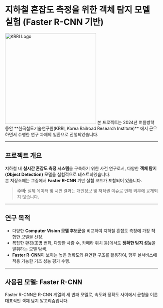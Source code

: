 # 지하철 혼잡도 측정을 위한 객체 탐지 모델 실험 (Faster R-CNN 기반)
<img src="https://i.namu.wiki/i/W2eZzV90oBH8BJOtDStobGTsG1s1FeB0X-alj828UqUgA4zVYKZV7hoVS9nZPkYf0tD6gYtTwjx7R191bTh8DBMEISGVs9m-FgmRAFeYt01S2EqoSswrAvo4n3hxOg-Bbbg7lvmL9Fa7GY0EKZKOPg.svg" alt="KRRI Logo" width="300"/>
본 프로젝트는 2024년 여름방학 동안 **한국철도기술연구원(KRRI, Korea Railroad Research Institute)** 에서 근무하면서 수행한 연구 과제의 일환으로 진행되었습니다.

---

## 프로젝트 개요

지하철 내 **실시간 혼잡도 측정 시스템**을 구축하기 위한 사전 연구로서, 다양한 **객체 탐지(Object Detection)** 모델을 실험적으로 테스트하였습니다.  
본 저장소에는 그중에서 **Faster R-CNN** 기반 실험 코드가 포함되어 있습니다.

> **주의:** 실제 데이터 및 시연 결과는 개인정보 및 저작권 이슈로 인해 외부에 공개되지 않습니다.

---

## 연구 목적

- 다양한 **Computer Vision 모델 후보군**을 비교하여 지하철 혼잡도 측정에 가장 적합한 모델을 선정.
- 복잡한 환경(조명 변화, 다양한 사람 수, 카메라 위치 등)에서도 **정확한 탐지 성능**을 발휘하는 모델 탐색.
- **Faster R-CNN**이 보이는 높은 정확도와 유연한 구조를 활용하여, 향후 실서비스에 적용 가능한 기초 성능 평가 수행.

---

## 사용된 모델: Faster R-CNN

Faster R-CNN은 R-CNN 계열의 세 번째 모델로, 속도와 정확도 사이에서 균형을 이룬 대표적인 객체 탐지 알고리즘입니다.
